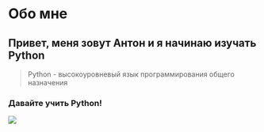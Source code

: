 # Обо мне 
## Привет, меня зовут Антон и я начинаю изучать **Python** 

> Python - высокоуровневый язык программирования общего назначения

### Давайте учить Python! 

![](https://fuzeservers.ru/wp-content/uploads/6/e/1/6e139bd203108f0b794f79ce927573ee.png)